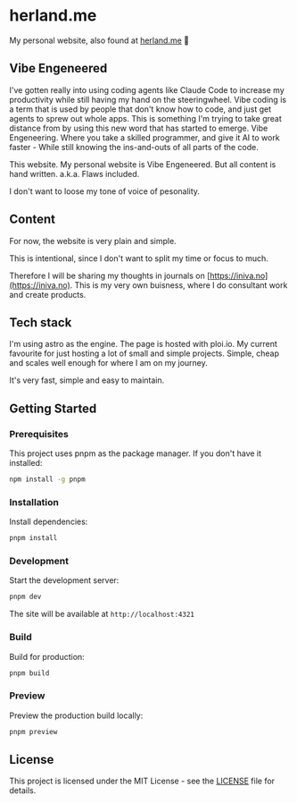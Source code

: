 # herland.me

My personal website, also found at [herland.me](https://herland.me) 🥳

## Vibe Engeneered

I've gotten really into using coding agents like Claude Code to increase my
productivity while still having my hand on the steeringwheel. Vibe coding is
a term that is used by people that don't know how to code, and just get agents
to sprew out whole apps. This is something I'm trying to take great distance from
by using this new word that has started to emerge. Vibe Engeneering. Where you
take a skilled programmer, and give it AI to work faster - While still knowing
the ins-and-outs of all parts of the code.

This website. My personal website is Vibe Engeneered. But all content is hand
written. a.k.a. Flaws included.

I don't want to loose my tone of voice of pesonality.

## Content

For now, the website is very plain and simple.

This is intentional, since I don't want to split my time or focus to much.

Therefore I will be sharing my thoughts in journals on [https://iniva.no](https://iniva.no).
This is my very own buisness, where I do consultant work and create products.

## Tech stack

I'm using astro as the engine.
The page is hosted with ploi.io. My current favourite for just hosting a lot of
small and simple projects. Simple, cheap and scales well enough for where I am
on my journey.

It's very fast, simple and easy to maintain.

## Getting Started

### Prerequisites

This project uses pnpm as the package manager. If you don't have it installed:

```bash
npm install -g pnpm
```

### Installation

Install dependencies:

```bash
pnpm install
```

### Development

Start the development server:

```bash
pnpm dev
```

The site will be available at `http://localhost:4321`

### Build

Build for production:

```bash
pnpm build
```

### Preview

Preview the production build locally:

```bash
pnpm preview
```

## License

This project is licensed under the MIT License - see the [LICENSE](LICENSE) file for details.
